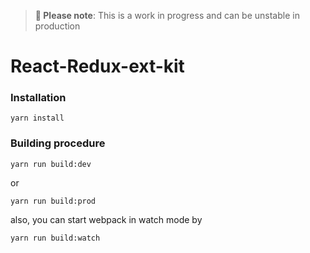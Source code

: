 > **🚧 Please note**: This is a work in progress and can be unstable in production

# React-Redux-ext-kit

### Installation

```
yarn install
```

### Building procedure

```
yarn run build:dev
```
or
```
yarn run build:prod
```

also, you can start webpack in watch mode by 

```
yarn run build:watch
```

